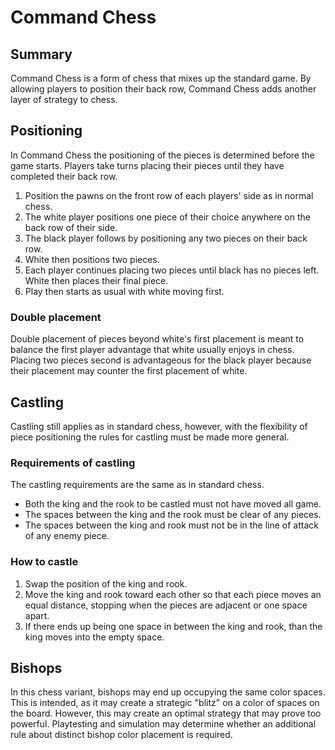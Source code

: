 # Command Chess

## Summary

Command Chess is a form of chess that mixes up the standard game. By allowing players to position their back row, Command Chess adds another layer of strategy to chess.

## Positioning

In Command Chess the positioning of the pieces is determined before the game starts. Players take turns placing their pieces until they have completed their back row.

1. Position the pawns on the front row of each players' side as in normal chess. 
2. The white player positions one piece of their choice anywhere on the back row of their side.
3. The black player follows by positioning any two pieces on their back row.
4. White then positions two pieces.
5. Each player continues placing two pieces until black has no pieces left. White then places their final piece.
6. Play then starts as usual with white moving first.

### Double placement

Double placement of pieces beyond white's first placement is meant to balance the first player advantage that white usually enjoys in chess. Placing two pieces second is advantageous for the black player because their placement may counter the first placement of white.

## Castling

Castling still applies as in standard chess, however, with the flexibility of piece positioning the rules for castling must be made more general.

### Requirements of castling

The castling requirements are the same as in standard chess.

- Both the king and the rook to be castled must not have moved all game.
- The spaces between the king and the rook must be clear of any pieces.
- The spaces between the king and rook must not be in the line of attack of any enemy piece.

### How to castle

1. Swap the position of the king and rook.
2. Move the king and rook toward each other so that each piece moves an equal distance, stopping when the pieces are adjacent or one space apart.
3. If there ends up being one space in between the king and rook, than the king moves into the empty space.

## Bishops

In this chess variant, bishops may end up occupying the same color spaces. This is intended, as it may create a strategic "blitz" on a color of spaces on the board. However, this may create an optimal strategy that may prove too powerful. Playtesting and simulation may determine whether an additional rule about distinct bishop color placement is required.
